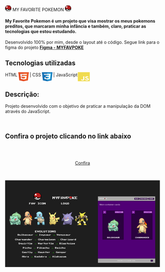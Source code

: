 <img width="20px" src="./assets/favIcon.svg"> MY FAVORITE POKEMON <img width="20px" src="./assets/favIcon.svg">

<h4>My Favorite Pokemon é um projeto que visa mostrar os meus pokemons preditos, que marcaram minha infância e também, claro, praticar as tecnologias que estou estudando.</h4>

<p>Desenvolvido 100% por mim, desde o layout até o código. Segue link para o figma do projeto <strong><a href="https://www.figma.com/file/XDysrDjvWhPhV5EEZo7Ybh/MYFAVPOKE?node-id=2%3A10&t=b4MgxGCF6rNkppG7-1" target="_blank">Figma - MYFAVPOKE</a></strong></p>

<h2>Tecnologias utilizadas</h2>
<div style="display:flex">
HTML <img align="center" alt="HTML" height="30" width="40" src="https://raw.githubusercontent.com/devicons/devicon/master/icons/html5/html5-original.svg"> |
CSS <img align="center" alt="CSS" height="30" width="40" src="https://raw.githubusercontent.com/devicons/devicon/master/icons/css3/css3-original.svg"> |
JavaScript <img align="center" alt="JS" height="30" width="40" src="https://raw.githubusercontent.com/devicons/devicon/master/icons/javascript/javascript-plain.svg">
</div>

<h2>Descrição:</h2>
<p>Projeto desenvolvido com o objetivo de praticar a manipulação da DOM através do JavaScript. </p>

<br>
<h2>Confira o projeto clicando no link abaixo</h2>
<br><br>
<a align="center" href="" target="_blank"><p>Confira</p></a>
<br><br>
<div align="center">
<img src="./assets/projeto.png" border="0">
</div>
